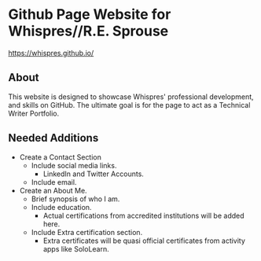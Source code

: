 # Github Page Website for Whispres//R.E. Sprouse

https://whispres.github.io/

## About
This website is designed to showcase Whispres' professional development, and skills on GitHub. The ultimate goal is for the page to act as a Technical Writer Portfolio.

## Needed Additions
* Create a Contact Section
  * Include social media links.
    * LinkedIn and Twitter Accounts.
  * Include email.
* Create an About Me.
  * Brief synopsis of who I am.
  * Include education.
    * Actual certifications from accredited institutions will be added here.
  * Include Extra certification section.
    * Extra certificates will be quasi official certificates from activity apps like SoloLearn.
